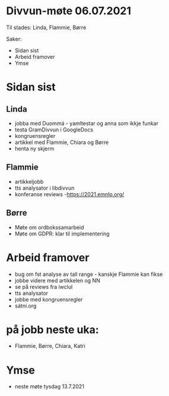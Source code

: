 # Divvun-møte 06.07.2021

Til stades: Linda, Flammie, Børre

Saker:
* Sidan sist
* Arbeid framover
* Ymse

# Sidan sist


## Linda
* jobba med Duommá - yamltestar og anna som ikkje funkar
* testa GramDivvun i GoogleDocs
* kongruensregler
* artikkel med Flammie, Chiara og Børre
* henta ny skjerm

## Flammie
* artikkeljobb
* tts analysator i libdivvun
* konferanse reviews -https://2021.emnlp.org/

## Børre

* Møte om ordbokssamarbeid
* Møte om GDPR: klar til implementering

# Arbeid framover
* bug om fst analyse av tall range - kanskje Flammie kan fikse
* jobbe videre med artikkelen og NN
* se på reviews fra iwclul
* tts analysator
* jobbe med kongruensregler
* sátni.org

# på jobb neste uka:
* Flammie, Børre, Chiara, Katri

# Ymse
* neste møte tysdag 13.7.2021